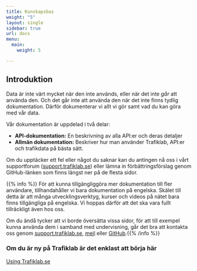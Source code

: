 ```yaml
---
title: Kunskapsbas
weight: "5"
layout: single
sidebar: true
url: docs
menu:
  main:
    weight: 5

---
```

## Introduktion

Data är inte värt mycket när den inte används, eller när det inte _går_ att använda den. Och det går inte att använda den när det inte finns tydlig dokumentation. Därför dokumenterar vi allt vi gör samt vad du kan göra med vår data.

Vår dokumentation är uppdelad i två delar:

- **API-dokumentation:** En beskrivning av alla API:er och deras detaljer
- **Allmän dokumentation:** Beskriver hur man använder Trafiklab, API:er och trafikdata på bästa sätt.

Om du upptäcker ett fel eller något du saknar kan du antingen nå oss i vårt supportforum ([support.trafiklab.se](https://support.trafiklab.se)) eller lämna in förbättringsförslag genom GitHub-länken som finns längst ner på de flesta sidor. 

{{% info %}} För att kunna tillgängliggöra mer dokumentation till fler användare, tillhandahåller vi bara dokumentation på engelska. Skälet till detta är att många utvecklingsverktyg, kurser och videos på nätet bara finns tillgängliga på engelska. Vi hoppas därför att det ska vara fullt tillräckligt även hos oss. 

Om du ändå tycker att vi borde översätta vissa sidor, för att till exempel kunna använda dem i samband med undervisning, går det bra att kontakta oss genom [support.trafiklab.se](https://support.trafiklab.se), [mejl](mailto:info@trafiklab.se) eller
[GitHub](https://github.com/trafiklab/trafiklab.se).{{% /info %}}

### Om du är ny på Trafiklab är det enklast att börja här

[Using Trafiklab.se](/sv/docs/using-trafiklab/)